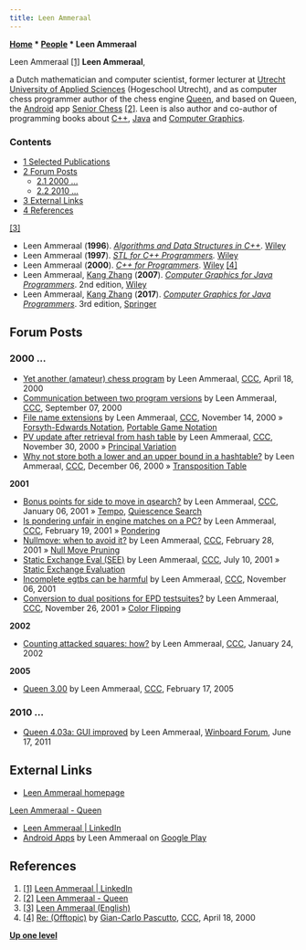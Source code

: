 ```yaml
---
title: Leen Ammeraal
---
```

**[Home](Home "Home") \* [People](People "People") \* Leen Ammeraal**



 [](https://www.linkedin.com/in/leen-ammeraal-b97b968/) Leen Ammeraal <a id="cite-note-1" href="#cite-ref-1">[1]</a> 
**Leen Ammeraal**,  

a Dutch mathematician and computer scientist, former lecturer at [Utrecht University of Applied Sciences](https://en.wikipedia.org/wiki/HU_University_of_Applied_Sciences_Utrecht) (Hogeschool Utrecht), and as computer chess programmer author of the chess engine [Queen](Queen_(engine) "Queen (engine)"), and based on Queen, the [Android](Android "Android") app [Senior Chess](index.php?title=Senior_Chess&action=edit&redlink=1 "Senior Chess (page does not exist)") <a id="cite-note-2" href="#cite-ref-2">[2]</a>. Leen is also author and co-author of programming books about [C++](Cpp "Cpp"), [Java](Java "Java") and [Computer Graphics](Graphics_Programming "Graphics Programming"). 



### Contents


* [1 Selected Publications](#selected-publications)
* [2 Forum Posts](#forum-posts)
	+ [2.1 2000 ...](#2000-...)
	+ [2.2 2010 ...](#2010-...)
* [3 External Links](#external-links)
* [4 References](#references)






<a id="cite-note-3" href="#cite-ref-3">[3]</a>



* Leen Ammeraal (**1996**). *[Algorithms and Data Structures in C++](http://home.planet.nl/~ammeraal/algds.html)*. [Wiley](https://en.wikipedia.org/wiki/Wiley_(publisher))
* Leen Ammeraal (**1997**). *[STL for C++ Programmers](http://home.planet.nl/%7Eammeraal/stlcpp.html).* [Wiley](https://en.wikipedia.org/wiki/Wiley_(publisher))
* Leen Ammeraal (**2000**). *[C++ for Programmers](http://home.planet.nl/%7Eammeraal/cppbook.html)*. [Wiley](https://en.wikipedia.org/wiki/Wiley_(publisher)) <a id="cite-note-4" href="#cite-ref-4">[4]</a>
* Leen Ammeraal, [Kang Zhang](http://www.utdallas.edu/%7Ekzhang/) (**2007**). *[Computer Graphics for Java Programmers](http://home.planet.nl/%7Eammeraal/grjava2e.html)*. 2nd edition, [Wiley](https://en.wikipedia.org/wiki/Wiley_(publisher))
* Leen Ammeraal, [Kang Zhang](http://www.utdallas.edu/%7Ekzhang/) (**2017**). *[Computer Graphics for Java Programmers](http://home.planet.nl/~ammeraal/grjava3e.html)*. 3rd edition, [Springer](https://en.wikipedia.org/wiki/Springer_Science%2BBusiness_Media)


## Forum Posts


### 2000 ...


* [Yet another (amateur) chess program](https://www.stmintz.com/ccc/index.php?id=106507) by Leen Ammeraal, [CCC](CCC "CCC"), April 18, 2000
* [Communication between two program versions](https://www.stmintz.com/ccc/index.php?id=128608) by Leen Ammeraal, [CCC](CCC "CCC"), September 07, 2000
* [File name extensions](https://www.stmintz.com/ccc/index.php?id=138460) by Leen Ammeraal, [CCC](CCC "CCC"), November 14, 2000 » [Forsyth-Edwards Notation](Forsyth-Edwards_Notation "Forsyth-Edwards Notation"), [Portable Game Notation](Portable_Game_Notation "Portable Game Notation")
* [PV update after retrieval from hash table](https://www.stmintz.com/ccc/index.php?id=142037) by Leen Ammeraal, [CCC](CCC "CCC"), November 30, 2000 » [Principal Variation](Principal_Variation "Principal Variation")
* [Why not store both a lower and an upper bound in a hashtable?](https://www.stmintz.com/ccc/index.php?id=143234) by Leen Ammeraal, [CCC](CCC "CCC"), December 06, 2000 » [Transposition Table](Transposition_Table "Transposition Table")


**2001**



* [Bonus points for side to move in qsearch?](https://www.stmintz.com/ccc/index.php?id=148445) by Leen Ammeraal, [CCC](CCC "CCC"), January 06, 2001 » [Tempo](Tempo "Tempo"), [Quiescence Search](Quiescence_Search "Quiescence Search")
* [Is pondering unfair in engine matches on a PC?](https://www.stmintz.com/ccc/index.php?id=155085) by Leen Ammeraal, [CCC](CCC "CCC"), February 19, 2001 » [Pondering](Pondering "Pondering")
* [Nullmove: when to avoid it?](https://www.stmintz.com/ccc/index.php?id=156376) by Leen Ammeraal, [CCC](CCC "CCC"), February 28, 2001 » [Null Move Pruning](Null_Move_Pruning "Null Move Pruning")
* [Static Exchange Eval (SEE)](https://www.stmintz.com/ccc/index.php?id=179023) by Leen Ammeraal, [CCC](CCC "CCC"), July 10, 2001 » [Static Exchange Evaluation](Static_Exchange_Evaluation "Static Exchange Evaluation")
* [Incomplete egtbs can be harmful](https://www.stmintz.com/ccc/index.php?id=195809) by Leen Ammeraal, [CCC](CCC "CCC"), November 06, 2001
* [Conversion to dual positions for EPD testsuites?](https://www.stmintz.com/ccc/index.php?id=199005) by Leen Ammeraal, [CCC](CCC "CCC"), November 26, 2001 » [Color Flipping](Color_Flipping "Color Flipping")


**2002**



* [Counting attacked squares: how?](https://www.stmintz.com/ccc/index.php?id=209546) by Leen Ammeraal, [CCC](CCC "CCC"), January 24, 2002


**2005**



* [Queen 3.00](https://www.stmintz.com/ccc/index.php?id=412241) by Leen Ammeraal, [CCC](CCC "CCC"), February 17, 2005


### 2010 ...


* [Queen 4.03a: GUI improved](http://www.open-aurec.com/wbforum/viewtopic.php?f=4&t=51836) by Leen Ammeraal, [Winboard Forum](Computer_Chess_Forums "Computer Chess Forums"), June 17, 2011


## External Links


* [Leen Ammeraal homepage](http://home.planet.nl/%7Eammeraal/)


 [Leen Ammeraal - Queen](http://home.planet.nl/%7Eammeraal/chess.html)
* [Leen Ammeraal | LinkedIn](https://www.linkedin.com/in/leen-ammeraal-b97b968/)
* [Android Apps](https://play.google.com/store/apps/developer?id=Leen+Ammeraal&hl=en_US) by Leen Ammeraal on [Google Play](https://en.wikipedia.org/wiki/Google_Play)


## References


1. <a id="cite-ref-1" href="#cite-note-1">[1]</a> [Leen Ammeraal | LinkedIn](https://www.linkedin.com/in/leen-ammeraal-b97b968/)
2. <a id="cite-ref-2" href="#cite-note-2">[2]</a> [Leen Ammeraal - Queen](http://home.planet.nl/~ammeraal/chess.html)
3. <a id="cite-ref-3" href="#cite-note-3">[3]</a> [Leen Ammeraal (English)](http://home.planet.nl/~ammeraal/english.html)
4. <a id="cite-ref-4" href="#cite-note-4">[4]</a> [Re: (Offtopic)](https://www.stmintz.com/ccc/index.php?id=106520) by [Gian-Carlo Pascutto](Gian-Carlo_Pascutto "Gian-Carlo Pascutto"), [CCC](CCC "CCC"), April 18, 2000

**[Up one level](People "People")**







 
